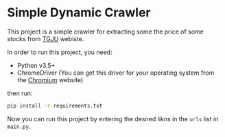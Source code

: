 # Simple Dynamic Crawler
This project is a simple crawler for extracting some the price of some stocks from [TGJU](http://www.tgju.org) webiste.

In order to run this project, you need:
- Python v3.5+
- ChromeDriver (You can get this driver for your operating system from the [Chromium](https://chromedriver.chromium.org/downloads) website)

then run:
```bash
pip install -r requirements.txt
```

Now you can run this project by entering the desired likns in the `urls` list in `main.py`. 
